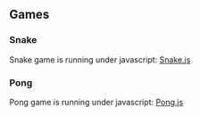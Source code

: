 ## Games

### Snake

Snake game is running under javascript:
[Snake.js](songki523.github.io/snake-js)

### Pong

Pong game is running under javascript:
[Pong.js](songki523.gitbut.io/pong-js)

